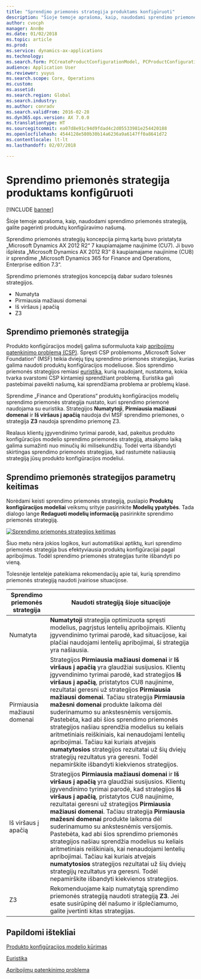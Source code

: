 ```yaml
---
title: "Sprendimo priemonės strategija produktams konfigūruoti"
description: "Šioje temoje aprašoma, kaip, naudodami sprendimo priemonės strategiją, galite pagerinti produktų konfigūravimo našumą."
author: cvocph
manager: AnnBe
ms.date: 01/02/2018
ms.topic: article
ms.prod: 
ms.service: dynamics-ax-applications
ms.technology: 
ms.search.form: PCCreateProductConfigurationModel, PCProductConfigurationModelListPage
audience: Application User
ms.reviewer: yuyus
ms.search.scope: Core, Operations
ms.custom: 
ms.assetid: 
ms.search.region: Global
ms.search.industry: 
ms.author: conradv
ms.search.validFrom: 2016-02-28
ms.dyn365.ops.version: AX 7.0.0
ms.translationtype: HT
ms.sourcegitcommit: ea07d8e91c94d9fdad4c2d05533981e254420188
ms.openlocfilehash: 4544128e580b30b14a6236a9a6147ff0a8641d72
ms.contentlocale: lt-lt
ms.lasthandoff: 02/07/2018

---
```


# <a name="solver-strategy-for-product-configuration"></a>Sprendimo priemonės strategija produktams konfigūruoti

[!INCLUDE [banner](../includes/banner.md)]

Šioje temoje aprašoma, kaip, naudodami sprendimo priemonės strategiją, galite pagerinti produktų konfigūravimo našumą.

Sprendimo priemonės strategijų koncepcija pirmą kartą buvo pristatyta „Microsoft Dynamics AX 2012 R2“ 7 kaupiamajame naujinime (CU7). Ji buvo išplėsta „Microsoft Dynamics AX 2012 R3“ 8 kaupiamajame naujinime (CU8) ir sprendime „Microsoft Dynamics 365 for Finance and Operations, Enterprise edition 7.3“.

Sprendimo priemonės strategijos koncepciją dabar sudaro tolesnės strategijos.

- Numatyta
- Pirmiausia mažiausi domenai
- Iš viršaus į apačią
- Z3

## <a name="solver-strategy"></a>Sprendimo priemonės strategija 

Produkto konfigūracijos modelį galima suformuluota kaip [apribojimų patenkinimo problemą (CSP)](http://aima.cs.berkeley.edu/2nd-ed/newchap05.pdf). Spręsti CSP problemoms „Microsoft Solver Foundation“ (MSF) teikia dviejų tipų sprendimo priemonės strategijas, kurias galima naudoti produktų konfigūracijos modeliuose. Šios sprendimo priemonės strategijos remiasi [euristika](https://techterms.com/definition/heuristic), kurią naudojant, nustatoma, kokia tvarka svarstomi CSP kintamieji sprendžiant problemą. Euristika gali pastebimai paveikti našumą, kai sprendžiama problema ar problemų klasė.

Sprendime „Finance and Operations“ produktų konfigūracijos modelių sprendimo priemonės strategija nustato, kuri sprendimo priemonė naudojama su euristika. Strategijos **Numatytoji**, **Pirmiausia mažiausi domenai** ir **Iš viršaus į apačią** naudoja dvi MSF sprendimo priemones, o strategija **Z3** naudoja sprendimo priemonę Z3. 

Realaus klientų įgyvendinimo tyrimai parodė, kad, pakeitus produkto konfigūracijos modelio sprendimo priemonės strategiją, atsakymo laiką galima sumažinti nuo minučių iki milisekundžių. Todėl verta išbandyti skirtingas sprendimo priemonės strategijas, kad rastumėte našiausią strategiją jūsų produkto konfigūracijos modeliui.

## <a name="change-the-settings-for-the-solver-strategy"></a>Sprendimo priemonės strategijos parametrų keitimas

Norėdami keisti sprendimo priemonės strategiją, puslapio **Produktų konfigūracijos modeliai** veiksmų srityje pasirinkite **Modelių ypatybės**. Tada dialogo lange **Redaguoti modelių informaciją** pasirinkite sprendimo priemonės strategiją.

[![Sprendimo priemonės strategijos keitimas](./media/solver-strategy.png)](./media/solver-strategy.png)

Šiuo metu nėra jokios logikos, kuri automatiškai aptiktų, kuri sprendimo priemonės strategija bus efektyviausia produktų konfigūracijai pagal apribojimus. Todėl sprendimo priemonės strategijas turite išbandyti po vieną.

Tolesnėje lentelėje pateikiama rekomendacijų apie tai, kurią sprendimo priemonės strategiją naudoti įvairiose situacijose.

| Sprendimo priemonės strategija      | Naudoti strategiją šioje situacijoje |
|----------------------|-----------------------------------|
| Numatyta              | **Numatytoji** strategija optimizuota spręsti modelius, pagrįstus lentelių apribojimais. Klientų įgyvendinimo tyrimai parodė, kad situacijose, kai plačiai naudojami lentelių apribojimai, ši strategija yra našiausia. |
| Pirmiausia mažiausi domenai | Strategijos **Pirmiausia mažiausi domenai** ir **Iš viršaus į apačią** yra glaudžiai susijusios. Klientų įgyvendinimo tyrimai parodė, kad strategijos **Iš viršaus į apačią**, pristatytos CU8 naujinime, rezultatai geresni už strategijos **Pirmiausia mažiausi domenai**. Tačiau strategija **Pirmiausia mažesni domenai** produkte laikoma dėl suderinamumo su ankstesnėmis versijomis. Pastebėta, kad abi šios sprendimo priemonės strategijos našiau sprendžia modelius su keliais aritmetiniais reiškiniais, kai nenaudojami lentelių apribojimai. Tačiau kai kuriais atvejais **numatytosios** strategijos rezultatai už šių dviejų strategijų rezultatus yra geresni. Todėl nepamirškite išbandyti kiekvienos strategijos. |
| Iš viršaus į apačią             | Strategijos **Pirmiausia mažiausi domenai** ir **Iš viršaus į apačią** yra glaudžiai susijusios. Klientų įgyvendinimo tyrimai parodė, kad strategijos **Iš viršaus į apačią**, pristatytos CU8 naujinime, rezultatai geresni už strategijos **Pirmiausia mažiausi domenai**. Tačiau strategija **Pirmiausia mažesni domenai** produkte laikoma dėl suderinamumo su ankstesnėmis versijomis. Pastebėta, kad abi šios sprendimo priemonės strategijos našiau sprendžia modelius su keliais aritmetiniais reiškiniais, kai nenaudojami lentelių apribojimai. Tačiau kai kuriais atvejais **numatytosios** strategijos rezultatai už šių dviejų strategijų rezultatus yra geresni. Todėl nepamirškite išbandyti kiekvienos strategijos. |
| Z3                   | Rekomenduojame kaip numatytąją sprendimo priemonės strategiją naudoti strategiją **Z3**. Jei esate susirūpinę dėl našumo ir išplečiamumo, galite įvertinti kitas strategijas. |

## <a name="additional-resources"></a>Papildomi ištekliai

[Produkto konfigūracijos modelio kūrimas](build-product-configuration-model.md)

[Euristika](https://techterms.com/definition/heuristic)

[Apribojimų patenkinimo problema](http://aima.cs.berkeley.edu/2nd-ed/newchap05.pdf)

